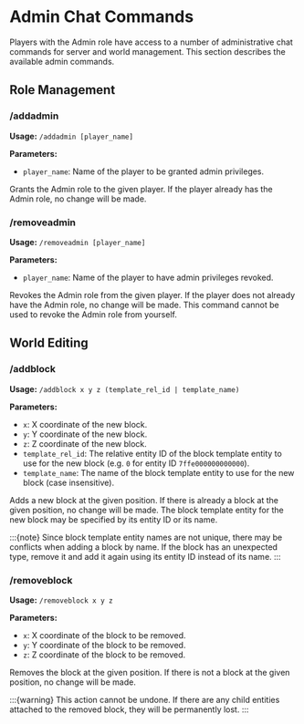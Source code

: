 # Admin Chat Commands

Players with the Admin role have access to a number of administrative chat commands
for server and world management. This section describes the available admin
commands.

## Role Management

### /addadmin

**Usage:** `/addadmin [player_name]`

**Parameters:**
* `player_name`: Name of the player to be granted admin privileges.

Grants the Admin role to the given player. If the player already has the Admin role,
no change will be made.

### /removeadmin

**Usage:** `/removeadmin [player_name]`

**Parameters:**
* `player_name`: Name of the player to have admin privileges revoked.

Revokes the Admin role from the given player. If the player does not already have the
Admin role, no change will be made. This command cannot be used to revoke the Admin
role from yourself.

## World Editing

### /addblock

**Usage:** `/addblock x y z (template_rel_id | template_name)`

**Parameters:**
* `x`: X coordinate of the new block.
* `y`: Y coordinate of the new block.
* `z`: Z coordinate of the new block.
* `template_rel_id`: The relative entity ID of the block template entity to use for
  the new block (e.g. `0` for entity ID `7ffe000000000000`).
* `template_name`: The name of the block template entity to use for the new block
  (case insensitive).

Adds a new block at the given position. If there is already a block at the given
position, no change will be made. The block template entity for the new block may
be specified by its entity ID or its name.

:::{note}
Since block template entity names are not unique, there may be conflicts when
adding a block by name. If the block has an unexpected type, remove it and add it
again using its entity ID instead of its name.
:::

### /removeblock

**Usage:** `/removeblock x y z`


**Parameters:**
* `x`: X coordinate of the block to be removed.
* `y`: Y coordinate of the block to be removed.
* `z`: Z coordinate of the block to be removed.

Removes the block at the given position. If there is not a block at the given
position, no change will be made.

:::{warning}
This action cannot be undone. If there are any child entities attached to the
removed block, they will be permanently lost.
:::